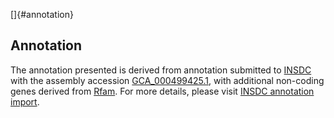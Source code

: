 []{#annotation}

Annotation
----------

The annotation presented is derived from annotation submitted to
[INSDC](http://www.insdc.org) with the assembly accession
[GCA\_000499425.1](http://www.ebi.ac.uk/ena/data/view/GCA_000499425.1),
with additional non-coding genes derived from
[Rfam](http://rfam.xfam.org/). For more details, please visit [INSDC
annotation
import](http://ensemblgenomes.org/info/data/insdc_annotation).
